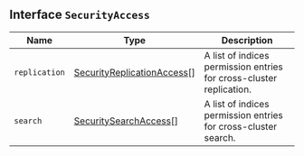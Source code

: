 ## Interface `SecurityAccess`

| Name | Type | Description |
| - | - | - |
| `replication` | [SecurityReplicationAccess](./SecurityReplicationAccess.md)[] | A list of indices permission entries for cross-cluster replication. |
| `search` | [SecuritySearchAccess](./SecuritySearchAccess.md)[] | A list of indices permission entries for cross-cluster search. |
